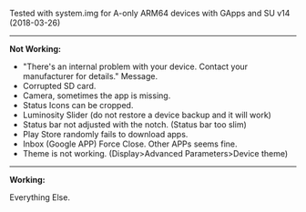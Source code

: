 Tested with system.img for A-only ARM64 devices with GApps and SU v14 (2018-03-26)
***
**Not Working:**

- "There's an internal problem with your device. Contact your manufacturer for details." Message.
- Corrupted SD card. 
- Camera, sometimes the app is missing.
- Status Icons can be cropped.
- Luminosity Slider (do not restore a device backup and it will work)
- Status bar not adjusted with the notch. (Status bar too slim)
- Play Store randomly fails to download apps.
- Inbox (Google APP) Force Close. Other APPs seems fine.
- Theme is not working. (Display>Advanced Parameters>Device theme)
***
**Working:**

Everything Else.